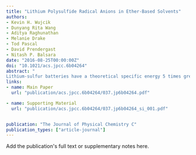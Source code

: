 ```yaml
---
title: "Lithium Polysulfide Radical Anions in Ether-Based Solvents"
authors:
- Kevin H. Wujcik
- Dunyang Rita Wang
- Aditya Raghunathan
- Melanie Drake
- Tod Pascal
- David Prendergast
- Nitash P. Balsara
date: "2016-08-25T00:00:00Z"
doi: "10.1021/acs.jpcc.6b04264"
abstract: "
Lithium-sulfur batteries have a theoretical specific energy 5 times greater than current lithium-ion battery standards, but suffer from the issue of lithium polysulfide dissolution. The reaction mechanisms that underlie the formation of lithium polysulfide reaction intermediates have been studied for over four decades, yet still elude researchers. Polysulfide radical anions formed during the redox processes have become a focal point of fundamental Li−S battery research. The formation of radical species has even been shown to be advantageous to the electrochemical pathways. However, whether polysulfide radical anions can form and be stabilized in common Li−S battery electrolytes that are ether-based is a point of contention in Li−S battery research. The goal of this work was to examine the presence of radical polysulfide species in ether-based solvents. Lithium polysulfide solutions in tetraethylene glycol dimethyl ether and poly(ethylene oxide) are probed using a combination of ultraviolet−visible (UV−vis) and electron paramagnetic resonance (EPR) spectroscopy. EPR results confirm the presence of radical species in ether-based electrolytes. Comparison of the UV−vis spectra to EPR spectra establishes that the UV−vis absorbance signature for radical species in ether-based solvents occurs at a wavelength of 617 nm, which is consistent with what is observed for high electron pair donor solvents such as dimethylformamide and dimethyl sulfoxide."
links:
- name: Main Paper
  url: "publication/acs.jpcc.6b04264/037.jp6b04264.pdf"

- name: Supporting Material
  url: "publication/acs.jpcc.6b04264/037.jp6b04264_si_001.pdf"


publication: "The Journal of Physical Chemistry C"
publication_types: ["article-journal"]
---
```


Add the publication's full text or supplementary notes here.
